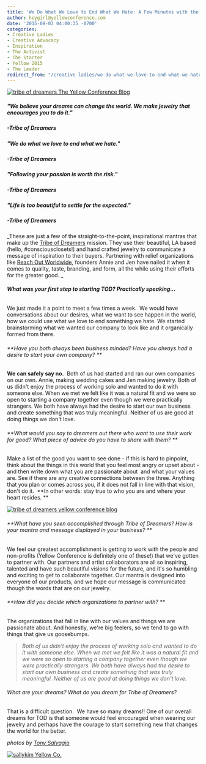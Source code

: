 ```yaml
---
title: 'We Do What We Love to End What We Hate: A Few Minutes with the Tribe of Dreamers'
author: heygirl@yellowconference.com
date: '2015-09-03 04:00:35 -0700'
categories:
- Creative Ladies
- Creative Advocacy
- Inspiration
- The Activist
- The Starter
- Yellow 2015
- The Leader
redirect_from: "/creative-ladies/we-do-what-we-love-to-end-what-we-hate-a-few-minutes-with-the-tribe-of-dreamers/"
---
```


[![tribe of dreamers The Yellow Conference Blog](https://s3.amazonaws.com/yellow-files/blog/2015/08/Annie-and-Jen-2.jpg)](https://s3.amazonaws.com/yellow-files/blog/2015/08/Annie-and-Jen-2.jpg)

##### "We believe your dreams can change the world. We make jewelry that encourages you to do it."

##### -Tribe of Dreamers

##### "We do what we love to end what we hate."

##### -Tribe of Dreamers

##### "Following your passion is worth the risk."

##### -Tribe of Dreamers

##### "Life is too beautiful to settle for the expected."

##### -Tribe of Dreamers

_These are just a few of the straight-to-the-point, inspirational mantras that make up the [Tribe of Dreamers](http://www.tribeofdreamers.co/0jzdkwvg6pwgozqhjjb2mmdr5evnsp) mission. They use their beautiful, LA based (hello, #consciousclosets!) and hand crafted jewelry to communicate a message of inspiration to their buyers. Partnering with relief organizations like [Reach Out Worldwide](http://www.tribeofdreamers.co/reach-out-worldwide/), founders Annie and Jen have nailed it when it comes to quality, taste, branding, and form, all the while using their efforts for the greater good. _

###### **What was your first step to starting TOD? Practically speaking...**

We just made it a point to meet a few times a week.  We would have conversations about our desires, what we want to see happen in the world, how we could use what we love to end something we hate. We started brainstorming what we wanted our company to look like and it organically formed from there.

###### **Have you both always been business minded? Have you always had a desire to start your own company? **

**We can safely say no.**  Both of us had started and ran our own companies on our own. Annie, making wedding cakes and Jen making jewelry. Both of us didn't enjoy the process of working solo and wanted to do it with someone else. When we met we felt like it was a natural fit and we were so open to starting a company together even though we were practically strangers. We both have always had the desire to start our own business and create something that was truly meaningful. Neither of us are good at doing things we don't love.

###### **What would you say to dreamers out there who want to use their work for good? What piece of advice do you have to share with them? **

Make a list of the good you want to see done - if this is hard to pinpoint, think about the things in this world that you feel most angry or upset about - and then write down what you are passionate about  and what your values are. See if there are any creative connections between the three. Anything that you plan or comes across you, if it does not fall in line with that vision, don't do it.  **In other words: stay true to who you are and where your heart resides. **

[![tribe of dreamers yellow conference blog](https://s3.amazonaws.com/yellow-files/blog/2015/08/Annie-and-Jen-1.jpg)](https://s3.amazonaws.com/yellow-files/blog/2015/08/Annie-and-Jen-1.jpg)

###### **What have you seen accomplished through Tribe of Dreamers? How is your mantra and message displayed in your business? **

We feel our greatest accomplishment is getting to work with the people and non-profits (Yellow Conference is definitely one of these!) that we've gotten to partner with. Our partners and artist collaborators are all so inspiring, talented and have such beautiful visions for the future, and it's so humbling and exciting to get to collaborate together. Our mantra is designed into everyone of our products, and we hope our message is communicated though the words that are on our jewelry.

###### **How did you decide which organizations to partner with? **

The organizations that fall in line with our values and things we are passionate about. And honestly, we're big feelers, so we tend to go with things that give us goosebumps.

> _Both of us didn't enjoy the process of working solo and wanted to do it with someone else. When we met we felt like it was a natural fit and we were so open to starting a company together even though we were practically strangers. We both have always had the desire to start our own business and create something that was truly meaningful. Neither of us are good at doing things we don't love._

###### What are your dreams? What do you dream for Tribe of Dreamers?

That is a difficult question.  We have so many dreams!! One of our overall dreams for TOD is that someone would feel encouraged when wearing our jewelry and perhaps have the courage to start something new that changes the world for the better. 

_photos by [Tony Salvagio](https://instagram.com/mycitystreets/)_

[![sallykim Yellow Co.](https://s3.amazonaws.com/yellow-files/blog/2015/07/sallykim.jpg)](http://lettersfromamister.tumblr.com/)
